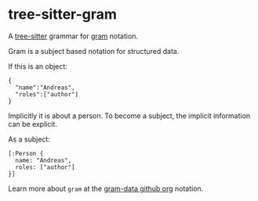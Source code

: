 # tree-sitter-gram

A [tree-sitter](https://tree-sitter.github.io/tree-sitter/) grammar 
for [gram](https://gram-data.github.io) notation.

Gram is a subject based notation for structured data.

If this is an object:
```
{
  "name":"Andreas",
  "roles":["author"]
}
```

Implicitly it is about a person. To become a subject, the implicit
information can be explicit.

As a subject:
```
[:Person {
  name: "Andreas",
  roles: ["author"]
}]
```

Learn more about `gram` at the [gram-data github org](https://github.com/gram-data) notation.